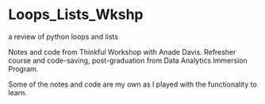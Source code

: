 # Loops_Lists_Wkshp
a review of python loops and lists

Notes and code from Thinkful Workshop with Anade Davis. Refresher course and code-saving, post-graduation from Data Analytics Immersion Program.

Some of the notes and code are my own as I played with the functionality to learn.
